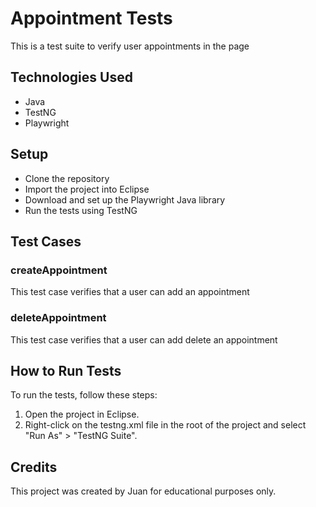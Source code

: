 # Appointment Tests

This is a test suite to verify user appointments in the page

## Technologies Used
- Java
- TestNG
- Playwright

## Setup
- Clone the repository
- Import the project into Eclipse
- Download and set up the Playwright Java library
- Run the tests using TestNG

## Test Cases
### createAppointment
This test case verifies that a user can add an appointment

### deleteAppointment
This test case verifies that a user can add delete an appointment
 
## How to Run Tests
To run the tests, follow these steps:
1. Open the project in Eclipse.
2. Right-click on the testng.xml file in the root of the project and select "Run As" > "TestNG Suite".

## Credits
This project was created by Juan for educational purposes only.

